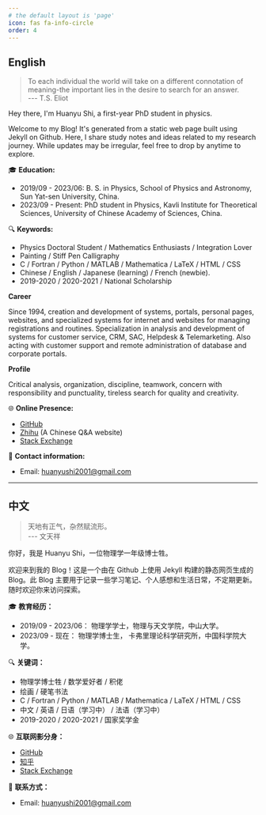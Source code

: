 ```yaml
---
# the default layout is 'page'
icon: fas fa-info-circle
order: 4
---
```


## English
> To each individual the world will take on a different connotation of meaning-the important lies in the desire to search for an answer.  
> --- T.S. Eliot

Hey there, I'm Huanyu Shi, a first-year PhD student in physics.

Welcome to my Blog! It's generated from a static web page built using Jekyll on Github. Here, I share study notes and ideas related to my research journey. While updates may be irregular, feel free to drop by anytime to explore.

🎓 **Education:**
- 2019/09 - 2023/06: B. S. in Physics, School of Physics and Astronomy, Sun Yat-sen University, China.
- 2023/09 - Present: PhD student in Physics, Kavli Institute for Theoretical Sciences, University of Chinese Academy of Sciences, China.

🔍 **Keywords:**

* Physics Doctoral Student / Mathematics Enthusiasts / Integration Lover 
* Painting / Stiff Pen Calligraphy
* C / Fortran / Python / MATLAB / Mathematica / LaTeX / HTML / CSS
* Chinese / English / Japanese (learning) / French (newbie).
* 2019-2020 / 2020-2021 / National Scholarship

**Career**

Since 1994, creation and development of systems, portals, personal pages, websites, and specialized systems for internet and websites for managing registrations and routines. Specialization in analysis and development of systems for customer service, CRM, SAC, Helpdesk & Telemarketing. Also acting with customer support and remote administration of database and corporate portals.

**Profile**

Critical analysis, organization, discipline, teamwork, concern with responsibility and punctuality, tireless search for quality and creativity.

🌐 **Online Presence:**

* [GitHub](https://github.com/huanyushi)
* [Zhihu](https://www.zhihu.com/people/za-ran-zhu-fu-liu-xing) (A Chinese Q&A website)
* [Stack Exchange](https://stackexchange.com/users/24950721/huanyu-shi)

📧 **Contact information:**

* Email: [huanyushi2001@gmail.com](mailto:huanyushi2001@gmail.com)


---

## 中文
> 天地有正气，杂然赋流形。  
> --- 文天祥

你好，我是 Huanyu Shi，一位物理学一年级博士牲。

欢迎来到我的 Blog！这是一个由在 Github 上使用 Jekyll 构建的静态网页生成的 Blog。此 Blog 主要用于记录一些学习笔记、个人感想和生活日常，不定期更新。随时欢迎你来访问探索。

🎓 **教育经历：**
- 2019/09 - 2023/06： 物理学学士，物理与天文学院，中山大学。
- 2023/09 - 现在： 物理学博士生， 卡弗里理论科学研究所，中国科学院大学。

🔍 **关键词：**
* 物理学博士牲 / 数学爱好者 / 积佬
* 绘画 / 硬笔书法
* C / Fortran / Python / MATLAB / Mathematica / LaTeX / HTML / CSS
* 中文 / 英语 / 日语（学习中） / 法语（学习中）
* 2019-2020 / 2020-2021 / 国家奖学金

🌐 **互联网影分身：**

* [GitHub](https://github.com/huanyushi)
* [知乎](https://www.zhihu.com/people/za-ran-zhu-fu-liu-xing)
* [Stack Exchange](https://stackexchange.com/users/24950721/huanyu-shi)

📧 **联系方式：**

* Email: [huanyushi2001@gmail.com](mailto:huanyushi2001@gmail.com)
